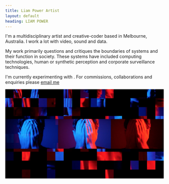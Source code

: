 ```yaml
---
title: Liam Power Artist
layout: default
heading: LIAM POWER
---
```

I'm a multidisciplinary artist and creative-coder based in Melbourne, Australia.
I work a lot with video, sound and data. 

My work primarily questions and critiques the boundaries of systems and their function in  society. These systems have included computing technologies, human or synthetic perception and corporate surveillance techniques.

I'm currently experimenting with <span id="randomexperiment"></span>. 
For commissions, collaborations and enquiries please <a href="mailto:liamfpower@gmail.com">email me

![extraction](./images/extraction.jpg)

